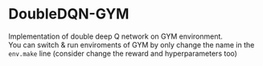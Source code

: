 # DoubleDQN-GYM
Implementation of double deep Q network on GYM environment.  
You can switch & run enviroments of GYM by only change the name in the `env.make` line (consider change the reward and hyperparameters too) 

